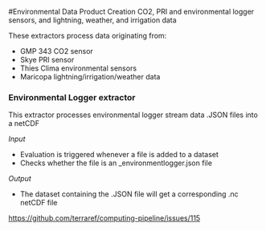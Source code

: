 #Environmental Data Product Creation
CO2, PRI and environmental logger sensors, and lightning, weather, and irrigation data 

These extractors process data originating from:
- GMP 343 CO2 sensor
- Skye PRI sensor
- Thies Clima environmental sensors
- Maricopa lightning/irrigation/weather data


### Environmental Logger extractor
This extractor processes environmental logger stream data .JSON files into a netCDF 

_Input_

  - Evaluation is triggered whenever a file is added to a dataset
  - Checks whether the file is an _environmentlogger.json file
  
_Output_

  - The dataset containing the .JSON file will get a corresponding .nc netCDF file


https://github.com/terraref/computing-pipeline/issues/115
 

